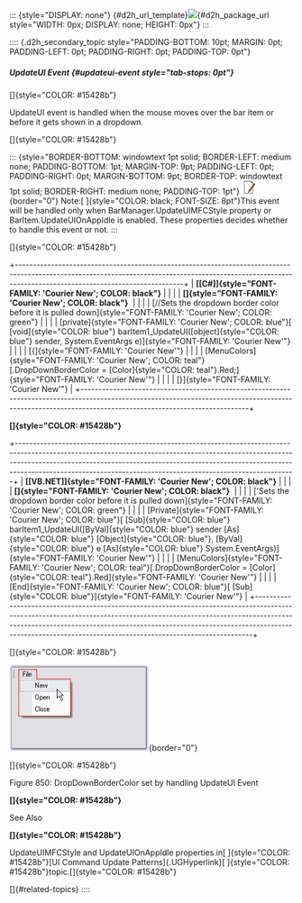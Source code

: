 ::: {style="DISPLAY: none"}
[](ms-xhelp:///?Id=d2h_url_template){#d2h_url_template}![](!package_url!){#d2h_package_url style="WIDTH: 0px; DISPLAY: none; HEIGHT: 0px"}
:::

:::: {.d2h_secondary_topic style="PADDING-BOTTOM: 10pt; MARGIN: 0pt; PADDING-LEFT: 0pt; PADDING-RIGHT: 0pt; PADDING-TOP: 0pt"}
##### UpdateUI Event {#updateui-event style="tab-stops: 0pt"}

[]{style="COLOR: #15428b"} 

UpdateUI event is handled when the mouse moves over the bar item or before it gets shown in a dropdown.

[]{style="COLOR: #15428b"} 

::: {style="BORDER-BOTTOM: windowtext 1pt solid; BORDER-LEFT: medium none; PADDING-BOTTOM: 1pt; MARGIN-TOP: 9pt; PADDING-LEFT: 0pt; PADDING-RIGHT: 0pt; MARGIN-BOTTOM: 9pt; BORDER-TOP: windowtext 1pt solid; BORDER-RIGHT: medium none; PADDING-TOP: 1pt"}
![](ImagesExt/image76_1.jpg){border="0"} Note:[ ]{style="COLOR: black; FONT-SIZE: 8pt"}This event will be handled only when BarManager.UpdateUIMFCStyle property or BarItem.UpdateUIOnAppIdle is enabled. These properties decides whether to handle this event or not.
:::

[]{style="COLOR: #15428b"} 

+----------------------------------------------------------------------------------------------------------------------------------------------------------------------------------------------------------+
| **[\[C#\]]{style="FONT-FAMILY: 'Courier New'; COLOR: black"}**                                                                                                                                           |
|                                                                                                                                                                                                          |
| **[]{style="FONT-FAMILY: 'Courier New'; COLOR: black"}**                                                                                                                                                 |
|                                                                                                                                                                                                          |
| [//Sets the dropdown border color before it is pulled down]{style="FONT-FAMILY: 'Courier New'; COLOR: green"}                                                                                            |
|                                                                                                                                                                                                          |
| [private]{style="FONT-FAMILY: 'Courier New'; COLOR: blue"}[ [void]{style="COLOR: blue"} barItem1_UpdateUI([object]{style="COLOR: blue"} sender, System.EventArgs e)]{style="FONT-FAMILY: 'Courier New'"} |
|                                                                                                                                                                                                          |
| [{]{style="FONT-FAMILY: 'Courier New'"}                                                                                                                                                                  |
|                                                                                                                                                                                                          |
| [MenuColors]{style="FONT-FAMILY: 'Courier New'; COLOR: teal"}[.DropDownBorderColor = [Color]{style="COLOR: teal"}.Red;]{style="FONT-FAMILY: 'Courier New'"}                                              |
|                                                                                                                                                                                                          |
| [}]{style="FONT-FAMILY: 'Courier New'"}                                                                                                                                                                  |
+----------------------------------------------------------------------------------------------------------------------------------------------------------------------------------------------------------+

**[]{style="COLOR: #15428b"}** 

+-----------------------------------------------------------------------------------------------------------------------------------------------------------------------------------------------------------------------------------------------------------------------------------------------------------------------+
| **[\[VB.NET\]]{style="FONT-FAMILY: 'Courier New'; COLOR: black"}**                                                                                                                                                                                                                                                    |
|                                                                                                                                                                                                                                                                                                                       |
| **[]{style="FONT-FAMILY: 'Courier New'; COLOR: black"}**                                                                                                                                                                                                                                                              |
|                                                                                                                                                                                                                                                                                                                       |
| [\'Sets the dropdown border color before it is pulled down]{style="FONT-FAMILY: 'Courier New'; COLOR: green"}                                                                                                                                                                                                         |
|                                                                                                                                                                                                                                                                                                                       |
| [Private]{style="FONT-FAMILY: 'Courier New'; COLOR: blue"}[ [Sub]{style="COLOR: blue"} barItem1_UpdateUI([ByVal]{style="COLOR: blue"} sender [As]{style="COLOR: blue"} [Object]{style="COLOR: blue"}, [ByVal]{style="COLOR: blue"} e [As]{style="COLOR: blue"} System.EventArgs)]{style="FONT-FAMILY: 'Courier New'"} |
|                                                                                                                                                                                                                                                                                                                       |
| [MenuColors]{style="FONT-FAMILY: 'Courier New'; COLOR: teal"}[.DropDownBorderColor = [Color]{style="COLOR: teal"}.Red]{style="FONT-FAMILY: 'Courier New'"}                                                                                                                                                            |
|                                                                                                                                                                                                                                                                                                                       |
| [End]{style="FONT-FAMILY: 'Courier New'; COLOR: blue"}[ [Sub]{style="COLOR: blue"}]{style="FONT-FAMILY: 'Courier New'"}                                                                                                                                                                                               |
+-----------------------------------------------------------------------------------------------------------------------------------------------------------------------------------------------------------------------------------------------------------------------------------------------------------------------+

[]{style="COLOR: #15428b"} 

![](ImagesExt/image76_836.jpg){border="0"}

[]{style="COLOR: #15428b"} 

Figure 850: DropDownBorderColor set by handling UpdateUI Event

**[]{style="COLOR: #15428b"}** 

See Also

**[]{style="COLOR: #15428b"}** 

UpdateUIMFCStyle and UpdateUIOnAppIdle properties in[ ]{style="COLOR: #15428b"}[UI Command Update Patterns]{.UGHyperlink}[ ]{style="COLOR: #15428b"}topic.[]{style="COLOR: #15428b"}

[]{#related-topics}
::::
